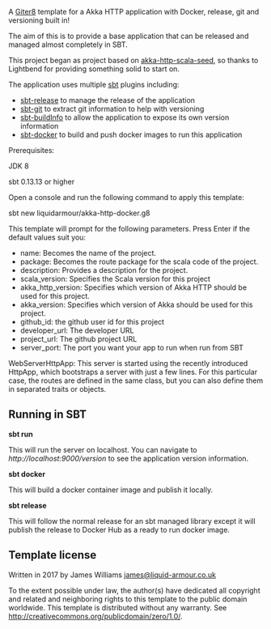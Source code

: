 A [Giter8][g8] template for a Akka HTTP application with Docker, release, git and versioning built in!

The aim of this is to provide a base application that can be released and managed almost completely in SBT. 

This project began as project based on [akka-http-scala-seed], so thanks to Lightbend for providing something solid to start on.  

The application uses multiple [sbt] plugins including:
 * [sbt-release] to manage the release of the application
 * [sbt-git] to extract git information to help with versioning
 * [sbt-buildInfo] to allow the application to expose its own version information
 * [sbt-docker] to build and push docker images to run this application

Prerequisites:

JDK 8

sbt 0.13.13 or higher

Open a console and run the following command to apply this template:

sbt new liquidarmour/akka-http-docker.g8

This template will prompt for the following parameters. Press Enter if the default values suit you:

- name: Becomes the name of the project.
- package: Becomes the route package for the scala code of the project.
- description: Provides a description for the project.
- scala_version: Specifies the Scala version for this project
- akka_http_version: Specifies which version of Akka HTTP should be used for this project.
- akka_version: Specifies which version of Akka should be used for this project.
- github_id: the github user id for this project
- developer_url: The developer URL
- project_url: The github project URL
- server_port: The port you want your app to run when run from SBT

WebServerHttpApp: This server is started using the recently introduced HttpApp, which bootstraps a server with just a few lines. For this particular case, the routes are defined in the same class, but you can also define them in separated traits or objects.

Running in SBT
--------------
**sbt run**

This will run the server on localhost. You can navigate to *http://localhost:9000/version* to see the application version information.

**sbt docker**

This will build a docker container image and publish it locally.

**sbt release**

This will follow the normal release for an sbt managed library except it will publish the release to Docker Hub as a ready to run docker image.

Template license
----------------
Written in 2017 by James Williams james@liquid-armour.co.uk

To the extent possible under law, the author(s) have dedicated all copyright and related
and neighboring rights to this template to the public domain worldwide.
This template is distributed without any warranty. See <http://creativecommons.org/publicdomain/zero/1.0/>.

[g8]: http://www.foundweekends.org/giter8/
[sbt-release]: https://github.com/sbt/sbt-release
[sbt-git]: https://github.com/sbt/sbt-git
[sbt-buildInfo]: https://github.com/sbt/sbt-buildinfo
[sbt-docker]: https://github.com/marcuslonnberg/sbt-docker
[akka-http-scala-seed]: https://github.com/akka/akka-http-scala-seed.g8
[sbt]: http://www.scala-sbt.org/
